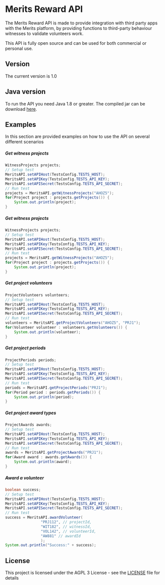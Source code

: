 # Merits Reward API

The Merits Reward API is made to provide integration with third party apps with the Merits platform, by providing functions to third-party behaviour witnesses to validate volunteers work.

This API is fully open source and can be used for both commercial or personal use.

## Version

The current version is 1.0

## Java version

To run the API you need Java 1.8 or greater. The compiled jar can be download [here](merits-reward-api.jar).

## Examples

In this section are provided examples on how to use the API on several different scenarios

##### Get witness projects

```java
WitnessProjects projects;
// Setup test
MeritsAPI.setAPIHost(TestsConfig.TESTS_HOST);
MeritsAPI.setAPIKey(TestsConfig.TESTS_API_KEY);
MeritsAPI.setAPISecret(TestsConfig.TESTS_API_SECRET);
// Run test
projects = MeritsAPI.getWitnessProjects("AHOZ5");
for(Project project : projects.getProjects()) {
	System.out.println(project);
}
```

##### Get witness projects

```java
WitnessProjects projects;
// Setup test
MeritsAPI.setAPIHost(TestsConfig.TESTS_HOST);
MeritsAPI.setAPIKey(TestsConfig.TESTS_API_KEY);
MeritsAPI.setAPISecret(TestsConfig.TESTS_API_SECRET);
// Run test
projects = MeritsAPI.getWitnessProjects("AHOZ5");
for(Project project : projects.getProjects()) {
	System.out.println(project);
}
```

##### Get project volunteers

```java
ProjectVolunteers volunteers;
// Setup test
MeritsAPI.setAPIHost(TestsConfig.TESTS_HOST);
MeritsAPI.setAPIKey(TestsConfig.TESTS_API_KEY);
MeritsAPI.setAPISecret(TestsConfig.TESTS_API_SECRET);
// Run test
volunteers = MeritsAPI.getProjectVolunteers("AHOZ5", "PRJ1");
for(Volunteer volunteer : volunteers.getVolunteers()) {
	System.out.println(volunteer);
}
```

##### Get project periods

```java
ProjectPeriods periods;
// Setup test
MeritsAPI.setAPIHost(TestsConfig.TESTS_HOST);
MeritsAPI.setAPIKey(TestsConfig.TESTS_API_KEY);
MeritsAPI.setAPISecret(TestsConfig.TESTS_API_SECRET);
// Run test
periods = MeritsAPI.getProjectPeriods("PRJ1");
for(Period period : periods.getPeriods()) {
	System.out.println(period);
}
```

##### Get project award types

```java
ProjectAwards awards;
// Setup test
MeritsAPI.setAPIHost(TestsConfig.TESTS_HOST);
MeritsAPI.setAPIKey(TestsConfig.TESTS_API_KEY);
MeritsAPI.setAPISecret(TestsConfig.TESTS_API_SECRET);
// Run test
awards = MeritsAPI.getProjectAwards("PRJ1");
for(Award award : awards.getAwards()) {
	System.out.println(award);
}
```

##### Award a volunteer

```java
boolean success;
// Setup test
MeritsAPI.setAPIHost(TestsConfig.TESTS_HOST);
MeritsAPI.setAPIKey(TestsConfig.TESTS_API_KEY);
MeritsAPI.setAPISecret(TestsConfig.TESTS_API_SECRET);
// Run test
success = MeritsAPI.awardVolunteer(
				"PRJ112", // projectId, 
				"WIT182", // witnessId, 
				"VOL142", // volunteerId, 
				"AW881" // awardId
				);
System.out.println("Success:" + success);
```



## 

## License

This project is licensed under the AGPL 3 License - see the [LICENSE](https://github.com/Commonfare-net/social-wallet-api/blob/master/LICENSE) file for details